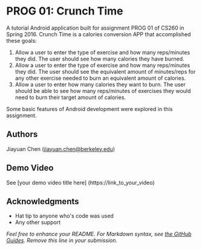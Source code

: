 # PROG 01: Crunch Time

A tutorial Android application built for assignment PROG 01 of CS260 in Spring 2016.
Crunch Time is a calories conversion APP that accomplished these goals:
1. Allow a user to enter the type of exercise and how many reps/minutes they did. The user should see how many calories they have burned.
2. Allow a user to enter the type of exercise and how many reps/minutes they did. The user should  see the equivalent amount of minutes/reps for any other exercise needed to burn an equivalent amount of calories.
3. Allow a user to enter how many calories they want to burn. The user should be able to see how many reps/minutes of exercises they would need to burn their target amount of calories.

Some basic features of Android development were explored in this assignment.


## Authors

Jiayuan Chen ([jiayuan.chen@berkeley.edu](mailto:your_email@berkeley.edu))

## Demo Video

See [your demo video title here] (https://link_to_your_video)

## Acknowledgments

* Hat tip to anyone who's code was used
* Any other support

*Feel free to enhance your README. For Markdown syntax, see [the GitHub Guides](https://guides.github.com/features/mastering-markdown/). Remove this line in your submission.*
